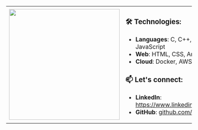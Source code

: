 <table>
  <tr>
    <td><img src="https://github.com/user-attachments/assets/4e759c19-2a67-43a1-abf8-9636f29692b8" width="300" /></td>
    <td>
      <h3>🛠️ Technologies:</h3>
      <ul>
        <li><strong>Languages</strong>: C, C++, Python, TypeScript, JavaScript</li>
        <li><strong>Web</strong>: HTML, CSS, Angular, Django</li>
        <li><strong>Cloud</strong>: Docker, AWS</li>
      </ul>
      <h3>📫 Let's connect:</h3>
      <ul>
        <li><strong>LinkedIn</strong>: <a href="https://www.linkedin.com/in/mxx" target="_blank">https://www.linkedin.com/in/mxx34a210/</a></li>
        <li><strong>GitHub</strong>: <a href="https://github.com/xx" target="_blank">github.com/xx</a></li>
      </ul>
    </td>
  </tr>
</table>
